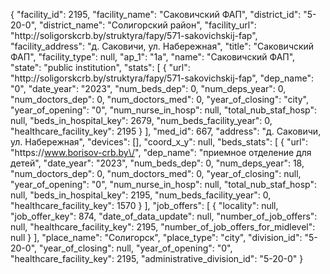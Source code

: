 {
    "facility_id": 2195,
    "facility_name": "Саковичский ФАП",
    "district_id": "5-20-0",
    "district_name": "Солигорский район",
    "facility_url": "http:\/\/soligorskcrb.by\/struktyra\/fapy\/571-sakovichskij-fap",
    "facility_address": "д. Саковичи, ул. Набережная",
    "title": "Саковичский ФАП",
    "facility_type": null,
    "ap_1": "1а",
    "name": "Саковичский ФАП",
    "state": "public institution",
    "stats": [
        {
            "url": "http:\/\/soligorskcrb.by\/struktyra\/fapy\/571-sakovichskij-fap",
            "dep_name": "0",
            "date_year": "2023",
            "num_beds_dep": 0,
            "num_deps_year": 0,
            "num_doctors_dep": 0,
            "num_doctors_med": 0,
            "year_of_closing": "city",
            "year_of_opening": "0",
            "num_nurse_in_hosp": null,
            "total_nub_staf_hosp": null,
            "beds_in_hospital_key": 2679,
            "num_beds_facility_year": 0,
            "healthcare_facility_key": 2195
        }
    ],
    "med_id": 667,
    "address": "д. Саковичи, ул. Набережная",
    "devices": [],
    "coord_x_y": null,
    "beds_stats": [
        {
            "url": "https:\/\/www.borisov-crb.by\/",
            "dep_name": "приемное отделение для детей",
            "date_year": "2023",
            "num_beds_dep": 0,
            "num_deps_year": 18,
            "num_doctors_dep": 0,
            "num_doctors_med": 0,
            "year_of_closing": null,
            "year_of_opening": "0",
            "num_nurse_in_hosp": null,
            "total_nub_staf_hosp": null,
            "beds_in_hospital_key": 2195,
            "num_beds_facility_year": 0,
            "healthcare_facility_key": 1570
        }
    ],
    "job_offers": [
        {
            "locality": null,
            "job_offer_key": 874,
            "date_of_data_update": null,
            "number_of_job_offers": null,
            "healthcare_facility_key": 2195,
            "number_of_job_offers_for_midlevel": null
        }
    ],
    "place_name": "Солигорск",
    "place_type": "city",
    "division_id": "5-20-0",
    "year_of_closing": null,
    "year_of_opening": "0",
    "healthcare_facility_key": 2195,
    "administrative_division_id": "5-20-0"
}